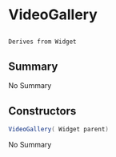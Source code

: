 # VideoGallery

## 
```c#
Derives from Widget
```

## Summary

No Summary
## Constructors

```c#
VideoGallery( Widget parent) 
```
No Summary
